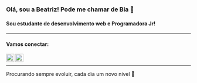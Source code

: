 <h3>Olá, sou a Beatriz! Pode me chamar de Bia 🤙</h3>

<h4>Sou estudante de desenvolvimento web e Programadora Jr!</h4>

<hr />

<h4>Vamos conectar:</h4>

<a href="https://www.linkedin.com/in/beatriz-vieira-443210173/" target="_blank"><img align="left" alt="beatriz | LinkedIn" width="22px" src="https://cdn.jsdelivr.net/npm/simple-icons@v3/icons/linkedin.svg" /></a>
<a href="https://www.instagram.com/rv.beatriz/" target="_blank"><img align="left" alt="beatriz | Instagram" width="22px" src="https://cdn.jsdelivr.net/npm/simple-icons@v3/icons/instagram.svg" /></a>
<br>

<hr />

<p>Procurando sempre evoluir, cada dia um novo nível 🚀
